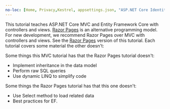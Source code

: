 ```yaml
---
no-loc: [Home, Privacy,Kestrel, appsettings.json, "ASP.NET Core Identity", cookie, Cookie, Blazor, "Blazor Server", "Blazor WebAssembly", "Identity", "Let's Encrypt", Razor, SignalR]
---
```

This tutorial teaches ASP.NET Core MVC and Entity Framework Core with controllers and views. [Razor Pages](xref:razor-pages/index) is an alternative programming model. For new development, we recommend Razor Pages over MVC with controllers and views. See the [Razor Pages](xref:data/ef-rp/intro) version of this tutorial. Each tutorial covers some material the other doesn't:

Some things this MVC tutorial has that the Razor Pages tutorial doesn't:

* Implement inheritance in the data model
* Perform raw SQL queries
* Use dynamic LINQ to simplify code

Some things the Razor Pages tutorial has that this one doesn't:

* Use Select method to load related data
* Best practices for EF.